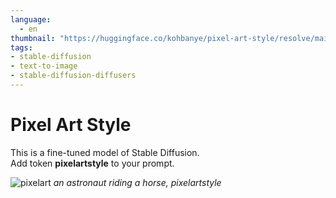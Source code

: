 ```yaml
---
language: 
  - en
thumbnail: "https://huggingface.co/kohbanye/pixel-art-style/resolve/main/sample.png"
tags:
- stable-diffusion
- text-to-image
- stable-diffusion-diffusers
---
```


# Pixel Art Style

This is a fine-tuned model of Stable Diffusion. <br>
Add token **pixelartstyle** to your prompt.

![pixelart](./sample.png)
_an astronaut riding a horse, pixelartstyle_
